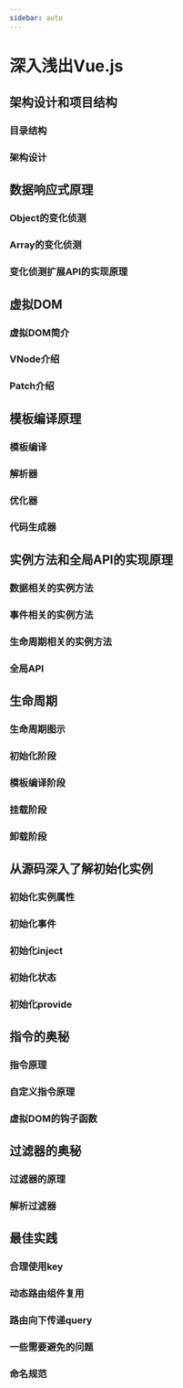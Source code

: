 ```yaml
---
sidebar: auto
---
```


# 深入浅出Vue.js

## 架构设计和项目结构

### 目录结构

### 架构设计

## 数据响应式原理

### Object的变化侦测

### Array的变化侦测

### 变化侦测扩展API的实现原理

## 虚拟DOM

### 虚拟DOM简介

### VNode介绍

### Patch介绍

## 模板编译原理

### 模板编译

### 解析器

### 优化器

### 代码生成器

## 实例方法和全局API的实现原理

### 数据相关的实例方法

### 事件相关的实例方法

### 生命周期相关的实例方法

### 全局API

## 生命周期

### 生命周期图示

### 初始化阶段

### 模板编译阶段

### 挂载阶段

### 卸载阶段

## 从源码深入了解初始化实例

### 初始化实例属性

### 初始化事件

### 初始化inject

### 初始化状态

### 初始化provide

## 指令的奥秘

### 指令原理

### 自定义指令原理

### 虚拟DOM的钩子函数

## 过滤器的奥秘

### 过滤器的原理

### 解析过滤器

## 最佳实践

### 合理使用key

### 动态路由组件复用

### 路由向下传递query

### 一些需要避免的问题

### 命名规范
